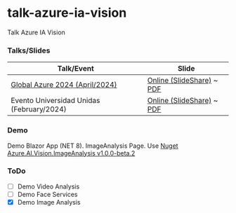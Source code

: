# talk-azure-ia-vision
Talk Azure IA Vision

### Talks/Slides
| Talk/Event | Slide |
| ------ | ------ |
| [Global Azure 2024 (April/2024)](https://github.com/neanet/global-azure-corrientes-2024)| [Online (SlideShare)](https://www.slideshare.net/slideshow/agregando-a-nuestras-apps-servicios-de-ia-azure-ia-vision/267386057) ~ [PDF](https://github.com/neanet/global-azure-corrientes-2024/blob/main/01-Agregando-a-nuestras-apps-servicios-de-IA-Azure-IA-Vision/Agregando-a-nuestras-apps-servicios-de-IA-Azure-IA-Vision-GlobalAzure-2024-JoseAFernandez.pdf) |
| Evento Universidad Unidas (February/2024) | [Online (SlideShare)](https://www.slideshare.net/slideshows/utilizando-ia-en-software-azure-ia-vision-f380/266430442) ~ [PDF](https://raw.githubusercontent.com/fernandezja/https://github.com/fernandezja/talk-azure-ia-vision/master/Talk-Azure-IA-Vision-2024.pdf) |

### Demo
Demo Blazor App (NET 8). ImageAnalysis Page. 
Use [Nuget Azure.AI.Vision.ImageAnalysis v1.0.0-beta.2](https://www.nuget.org/packages/Azure.AI.Vision.ImageAnalysis)

### ToDo
- [ ] Demo Video Analysis
- [ ] Demo Face Services
- [x] Demo Image Analysis
